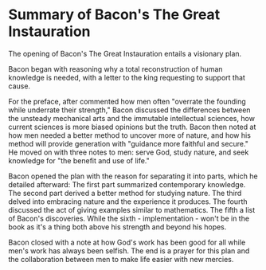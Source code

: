 # Summary of Bacon's The Great Instauration

The opening of Bacon's The Great Instauration entails a visionary plan.

Bacon began with reasoning why a total reconstruction of human knowledge is needed, with a letter to the king requesting to support that cause.

For the preface, after commented how men often "overrate the founding while underrate their strength," Bacon discussed the differences between the unsteady mechanical arts and the immutable intellectual sciences, how current sciences is more biased opinions but the truth. Bacon then noted at how men needed a better method to uncover more of nature, and how his method will provide generation with "guidance more faithful and secure." He moved on with three notes to men: serve God, study nature, and seek knowledge for "the benefit and use of life."

Bacon opened the plan with the reason for separating it into parts, which he detailed afterward: The first part summarized contemporary knowledge. The second part derived a better method for studying nature. The third delved into embracing nature and the experience it produces. The fourth discussed the act of giving examples similar to mathematics. The fifth a list of Bacon's discoveries. While the sixth - implementation - won't be in the book as it's a thing both above his strength and beyond his hopes.

Bacon closed with a note at how God's work has been good for all while men's work has always been selfish. The end is a prayer for this plan and the collaboration between men to make life easier with new mercies.
